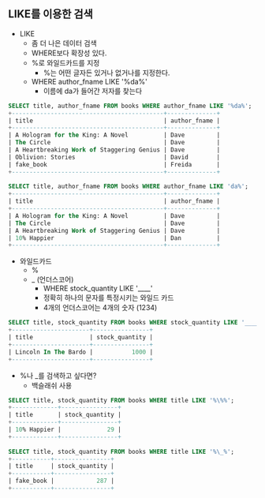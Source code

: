 ## LIKE를 이용한 검색

* LIKE
  * 좀 더 나은 데이터 검색
  * WHERE보다 확장성 있다.
  * %로 와일드카드를 지정
    * %는 어떤 글자든 있거나 없거나를 지정한다.
  * WHERE author_fname LIKE '%da%'
    * 이름에 da가 들어간 저자를 찾는다

```sql
SELECT title, author_fname FROM books WHERE author_fname LIKE '%da%';
+-------------------------------------------+--------------+
| title                                     | author_fname |
+-------------------------------------------+--------------+
| A Hologram for the King: A Novel          | Dave         |
| The Circle                                | Dave         |
| A Heartbreaking Work of Staggering Genius | Dave         |
| Oblivion: Stories                         | David        |
| fake_book                                 | Freida       |
+-------------------------------------------+--------------+
    
SELECT title, author_fname FROM books WHERE author_fname LIKE 'da%';
+-------------------------------------------+--------------+
| title                                     | author_fname |
+-------------------------------------------+--------------+
| A Hologram for the King: A Novel          | Dave         |
| The Circle                                | Dave         |
| A Heartbreaking Work of Staggering Genius | Dave         |
| 10% Happier                               | Dan          |
+-------------------------------------------+--------------+
```

* 와일드카드
  * %
  * _ (언더스코어)
    * WHERE stock_quantity LIKE '____'
    * 정확히 하나의 문자를 특정시키는 와일드 카드
    * 4개의 언더스코어는 4개의 숫자 (1234)

```sql
SELECT title, stock_quantity FROM books WHERE stock_quantity LIKE '____';
+----------------------+----------------+
| title                | stock_quantity |
+----------------------+----------------+
| Lincoln In The Bardo |           1000 |
+----------------------+----------------+
```

* %나 _를 검색하고 싶다면?
  * 백슬래쉬 사용

```sql
SELECT title, stock_quantity FROM books WHERE title LIKE '%\%%';
+-------------+----------------+
| title       | stock_quantity |
+-------------+----------------+
| 10% Happier |             29 |
+-------------+----------------+
    
SELECT title, stock_quantity FROM books WHERE title LIKE '%\_%';
+-----------+----------------+
| title     | stock_quantity |
+-----------+----------------+
| fake_book |            287 |
+-----------+----------------+
```